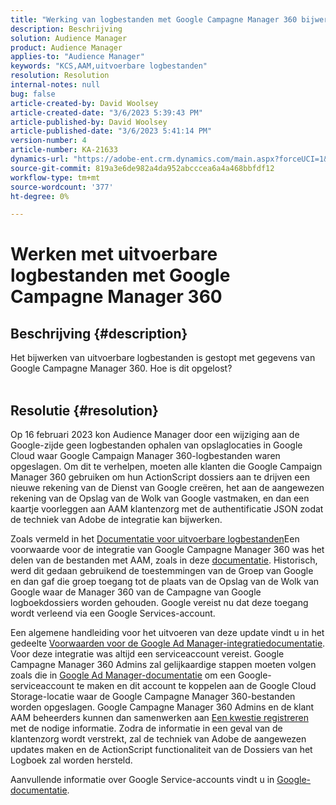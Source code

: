 ```yaml
---
title: "Werking van logbestanden met Google Campagne Manager 360 bijwerken"
description: Beschrijving
solution: Audience Manager
product: Audience Manager
applies-to: "Audience Manager"
keywords: "KCS,AAM,uitvoerbare logbestanden"
resolution: Resolution
internal-notes: null
bug: false
article-created-by: David Woolsey
article-created-date: "3/6/2023 5:39:43 PM"
article-published-by: David Woolsey
article-published-date: "3/6/2023 5:41:14 PM"
version-number: 4
article-number: KA-21633
dynamics-url: "https://adobe-ent.crm.dynamics.com/main.aspx?forceUCI=1&pagetype=entityrecord&etn=knowledgearticle&id=b73684e0-45bc-ed11-83fe-6045bd006e5a"
source-git-commit: 819a3e6de982a4da952abcccea6a4a468bbfdf12
workflow-type: tm+mt
source-wordcount: '377'
ht-degree: 0%

---
```


# Werken met uitvoerbare logbestanden met Google Campagne Manager 360

## Beschrijving {#description}

Het bijwerken van uitvoerbare logbestanden is gestopt met gegevens van Google Campagne Manager 360. Hoe is dit opgelost?
<br> 

## Resolutie {#resolution}


Op 16 februari 2023 kon Audience Manager door een wijziging aan de Google-zijde geen logbestanden ophalen van opslaglocaties in Google Cloud waar Google Campaign Manager 360-logbestanden waren opgeslagen. Om dit te verhelpen, moeten alle klanten die Google Campaign Manager 360 gebruiken om hun ActionScript dossiers aan te drijven een nieuwe rekening van de Dienst van Google creëren, het aan de aangewezen rekening van de Opslag van de Wolk van Google vastmaken, en dan een kaartje voorleggen aan AAM klantenzorg met de authentificatie JSON zodat de techniek van Adobe de integratie kan bijwerken.

Zoals vermeld in het [Documentatie voor uitvoerbare logbestanden](https://experienceleague.adobe.com/docs/audience-manager/user-guide/implementation-integration-guides/media-data-integration/actionable-log-files.html?lang=en)Een voorwaarde voor de integratie van Google Campagne Manager 360 was het delen van de bestanden met AAM, zoals in deze [documentatie](https://experienceleague.adobe.com/docs/audience-manager/user-guide/reporting/audience-optimization-reports/audience-optimization-advertisers/import-dcm.html?lang=en). Historisch, werd dit gedaan gebruikend de toestemmingen van de Groep van Google en dan gaf die groep toegang tot de plaats van de Opslag van de Wolk van Google waar de Manager 360 van de Campagne van Google logboekdossiers worden gehouden. Google vereist nu dat deze toegang wordt verleend via een Google Services-account.

Een algemene handleiding voor het uitvoeren van deze update vindt u in het gedeelte [Voorwaarden voor de Google Ad Manager-integratiedocumentatie](https://experienceleague.adobe.com/docs/audience-manager/user-guide/reporting/audience-optimization-reports/audience-optimization-publishers/import-dfp.html?lang=en). Voor deze integratie was altijd een serviceaccount vereist. Google Campagne Manager 360 Admins zal gelijkaardige stappen moeten volgen zoals die in [Google Ad Manager-documentatie](https://experienceleague.adobe.com/docs/audience-manager/user-guide/reporting/audience-optimization-reports/audience-optimization-publishers/import-dfp.html?lang=en) om een Google-serviceaccount te maken en dit account te koppelen aan de Google Cloud Storage-locatie waar de Google Campagne Manager 360-bestanden worden opgeslagen. Google Campagne Manager 360 Admins en de klant AAM beheerders kunnen dan samenwerken aan [Een kwestie registreren](https://experienceleague.adobe.com/docs/customer-one/using/home.html) met de nodige informatie. Zodra de informatie in een geval van de klantenzorg wordt verstrekt, zal de techniek van Adobe de aangewezen updates maken en de ActionScript functionaliteit van de Dossiers van het Logboek zal worden hersteld.

Aanvullende informatie over Google Service-accounts vindt u in [Google-documentatie](https://cloud.google.com/iam/docs/service-accounts-create#creating_a_service_account).

